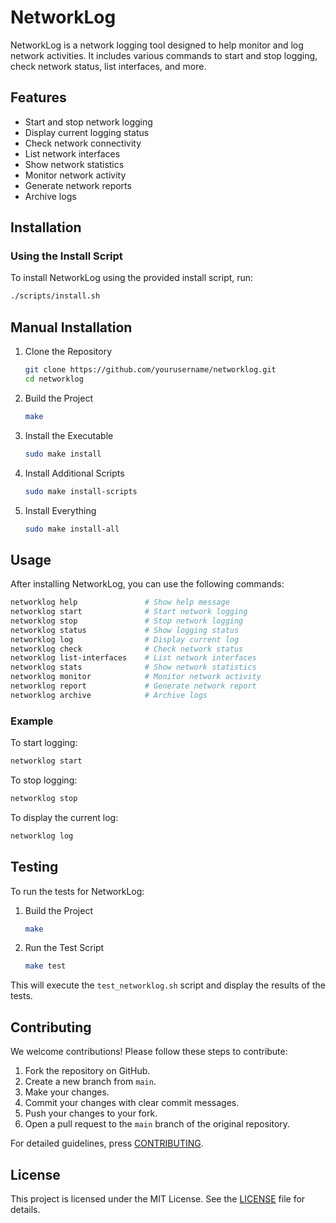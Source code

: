 # NetworkLog

NetworkLog is a network logging tool designed to help monitor and log network activities. It includes various commands to start and stop logging, check network status, list interfaces, and more.

## Features

- Start and stop network logging
- Display current logging status
- Check network connectivity
- List network interfaces
- Show network statistics
- Monitor network activity
- Generate network reports
- Archive logs

## Installation

### Using the Install Script

To install NetworkLog using the provided install script, run:

```sh
./scripts/install.sh
```

## Manual Installation

1. Clone the Repository

   ```sh
   git clone https://github.com/yourusername/networklog.git
   cd networklog
   ```
   
2. Build the Project

   ```sh
   make
   ```
3. Install the Executable

   ```sh
   sudo make install
   ```
   
4. Install Additional Scripts

   ```sh
   sudo make install-scripts
   ```
   
5. Install Everything

   ```sh
   sudo make install-all
   ```
   
## Usage

After installing NetworkLog, you can use the following commands:

   ```sh
   networklog help               # Show help message
   networklog start              # Start network logging
   networklog stop               # Stop network logging
   networklog status             # Show logging status
   networklog log                # Display current log
   networklog check              # Check network status
   networklog list-interfaces    # List network interfaces
   networklog stats              # Show network statistics
   networklog monitor            # Monitor network activity
   networklog report             # Generate network report
   networklog archive            # Archive logs
   ```

### Example

To start logging:

   ```sh
   networklog start
   ```

To stop logging:

   ```sh
   networklog stop
   ```

To display the current log:

   ```sh
   networklog log
   ```

## Testing

To run the tests for NetworkLog:

1. Build the Project

   ```sh
   make
   ```
   
2. Run the Test Script

   ```sh
   make test
   ```
   
This will execute the `test_networklog.sh` script and display the results of the tests.

## Contributing

We welcome contributions! Please follow these steps to contribute:

1. Fork the repository on GitHub.
2. Create a new branch from `main`.
3. Make your changes.
4. Commit your changes with clear commit messages.
5. Push your changes to your fork.
6. Open a pull request to the `main` branch of the original repository.

For detailed guidelines,  press [CONTRIBUTING](c.md).

## License

This project is licensed under the MIT License. See the [LICENSE](LICENSE) file for details.
